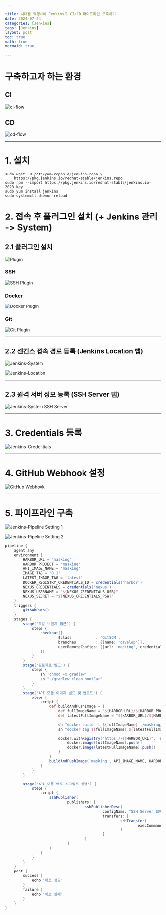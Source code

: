 ```yaml
---

title: 시대를 역행하여 Jenkins로 CI/CD 파이프라인 구축하기
date: 2024-07-24
categories: [Jenkins]
tags: [Jenkins]
layout: post
toc: true
math: true
mermaid: true

---
```


# 구축하고자 하는 환경

## CI
![ci-flow](https://github.com/K-Diger/K-Diger.github.io/blob/main/images/jenkins/ci-flow.png?raw=true)


## CD
![cd-flow](https://github.com/K-Diger/K-Diger.github.io/blob/main/images/jenkins/cd-flow.png?raw=true)

---

# 1. 설치

```shell
sudo wget -O /etc/yum.repos.d/jenkins.repo \
    https://pkg.jenkins.io/redhat-stable/jenkins.repo
sudo rpm --import https://pkg.jenkins.io/redhat-stable/jenkins.io-2023.key
sudo yum install jenkins
sudo systemctl daemon-reload
```

# 2. 접속 후 플러그인 설치 (+ Jenkins 관리 -> System)

## 2.1 플러그인 설치

![Plugin](https://github.com/K-Diger/K-Diger.github.io/blob/main/images/jenkins/plugin.png?raw=true)

### SSH
![SSH Plugin](https://github.com/K-Diger/K-Diger.github.io/blob/main/images/jenkins/ssh-plugin.png?raw=true)

### Docker
![Docker Plugin](https://github.com/K-Diger/K-Diger.github.io/blob/main/images/jenkins/docker-plugin.png?raw=true)

### Git

![Git Plugin](https://github.com/K-Diger/K-Diger.github.io/blob/main/images/jenkins/git-plugin.png?raw=true)

---

## 2.2 젠킨스 접속 경로 등록 (Jenkins Location 탭)

![Jenkins-System](https://github.com/K-Diger/K-Diger.github.io/blob/main/images/jenkins/jenkins-system.png?raw=true)

![Jenkins-Location](https://github.com/K-Diger/K-Diger.github.io/blob/main/images/jenkins/jenkins-system-jenkins-location.png?raw=true)

---

## 2.3 원격 서버 정보 등록 (SSH Server 탭)

![Jenkins-System SSH Server](https://github.com/K-Diger/K-Diger.github.io/blob/main/images/jenkins/jenkins-system-ssh-server.png?raw=true)

---

# 3. Credentials 등록

![Jenkins-Credentials](https://github.com/K-Diger/K-Diger.github.io/blob/main/images/jenkins/credentials.png?raw=true)

---

# 4. GitHub Webhook 설정

![GitHub Webhook](https://github.com/K-Diger/K-Diger.github.io/blob/main/images/jenkins/github-webhook.png?raw=true)

---

# 5. 파이프라인 구축

![Jenkins-Pipeline Setting 1](https://github.com/K-Diger/K-Diger.github.io/blob/main/images/jenkins/pipeline-setting-1.png?raw=true)

![Jenkins-Pipeline Setting 2](https://github.com/K-Diger/K-Diger.github.io/blob/main/images/jenkins/pipeline-setting-2.png?raw=true)

```groovy
pipeline {
    agent any
    environment {
        HARBOR_URL = 'masking'
        HARBOR_PROJECT = 'masking'
        API_IMAGE_NAME = 'masking'
        IMAGE_TAG = '0.1'
        LATEST_IMAGE_TAG = 'latest'
        DOCKER_REGISTRY_CREDENTIALS_ID = credentials('harbor')
        NEXUS_CREDENTIALS = credentials('nexus')
        NEXUS_USERNAME = "${NEXUS_CREDENTIALS_USR}"
        NEXUS_SECRET = "${NEXUS_CREDENTIALS_PSW}"
    }
    triggers {
        githubPush()
    }
    stages {
        stage('개발 브랜치 접근') {
            steps {
                checkout([
                        $class           : 'GitSCM',
                        branches         : [[name: 'develop']],
                        userRemoteConfigs: [[url: 'masking', credentialsId: 'masking']]
                ])
            }
        }
        stage('프로젝트 빌드') {
            steps {
                sh 'chmod +x gradlew'
                sh "./gradlew clean bootJar"
            }
        }
        stage('API 모듈 이미지 빌드 및 업로드') {
            steps {
                script {
                    def buildAndPushImage = {
                        def fullImageName = "${HARBOR_URL}/${HARBOR_PROJECT}/${API_IMAGE_NAME}:${IMAGE_TAG}"
                        def latestFullImageName = "${HARBOR_URL}/${HARBOR_PROJECT}/${API_IMAGE_NAME}:${LATEST_IMAGE_TAG}"

                        sh "docker build -t ${fullImageName} ./masking/"
                        sh "docker tag ${fullImageName} ${latestFullImageName}"

                        docker.withRegistry("https://${HARBOR_URL}", 'masking') {
                            docker.image(fullImageName).push()
                            docker.image(latestFullImageName).push()
                        }
                    }
                    buildAndPushImage('masking', API_IMAGE_NAME, HARBOR_PROJECT)
                }
            }
        }

        stage('API 모듈 배포 스크립트 실행') {
            steps {
                script {
                    sshPublisher(
                            publishers: [
                                    sshPublisherDesc(
                                            configName: "SSH Server 탭에 등록한 Name",
                                            transfers: [
                                                    sshTransfer(
                                                            execCommand: "masking.sh"
                                                    )
                                            ]
                                    )
                            ]
                    )
                }
            }
        }
    }
    post {
        success {
            echo '배포 성공'
        }
        failure {
            echo '배포 실패'
        }
    }
}
```
